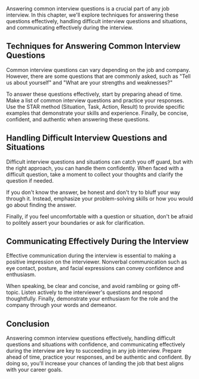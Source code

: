 
Answering common interview questions is a crucial part of any job interview. In this chapter, we'll explore techniques for answering these questions effectively, handling difficult interview questions and situations, and communicating effectively during the interview.

Techniques for Answering Common Interview Questions
---------------------------------------------------

Common interview questions can vary depending on the job and company. However, there are some questions that are commonly asked, such as "Tell us about yourself" and "What are your strengths and weaknesses?"

To answer these questions effectively, start by preparing ahead of time. Make a list of common interview questions and practice your responses. Use the STAR method (Situation, Task, Action, Result) to provide specific examples that demonstrate your skills and experience. Finally, be concise, confident, and authentic when answering these questions.

Handling Difficult Interview Questions and Situations
-----------------------------------------------------

Difficult interview questions and situations can catch you off guard, but with the right approach, you can handle them confidently. When faced with a difficult question, take a moment to collect your thoughts and clarify the question if needed.

If you don't know the answer, be honest and don't try to bluff your way through it. Instead, emphasize your problem-solving skills or how you would go about finding the answer.

Finally, if you feel uncomfortable with a question or situation, don't be afraid to politely assert your boundaries or ask for clarification.

Communicating Effectively During the Interview
----------------------------------------------

Effective communication during the interview is essential to making a positive impression on the interviewer. Nonverbal communication such as eye contact, posture, and facial expressions can convey confidence and enthusiasm.

When speaking, be clear and concise, and avoid rambling or going off-topic. Listen actively to the interviewer's questions and respond thoughtfully. Finally, demonstrate your enthusiasm for the role and the company through your words and demeanor.

Conclusion
----------

Answering common interview questions effectively, handling difficult questions and situations with confidence, and communicating effectively during the interview are key to succeeding in any job interview. Prepare ahead of time, practice your responses, and be authentic and confident. By doing so, you'll increase your chances of landing the job that best aligns with your career goals.
